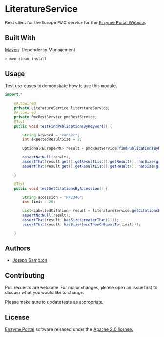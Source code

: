# LiteratureService

Rest client for the Europe PMC service for the [Enzyme Portal Website](https://www.ebi.ac.uk/enzymeportal/).

## Built With

[Maven](https://maven.apache.org/)- Dependency Management


```bash
> mvn clean install
```

## Usage

Test use-cases to demonstrate how to use this module.
```java
import.*

    @Autowired
    private LiteratureService literatureService;
    @Autowired
    private PmcRestService pmcRestService;
    @Test
    public void testFindPublicationsByKeyword() {

        String keyword = "cancer";
        int expectedResultSize = 2;

        Optional<EuropePMC> result = pmcRestService.findPublicationsByKeyword(keyword);

        assertNotNull(result);
        assertThat(result.get().getResultList().getResult(), hasSize(greaterThan(expectedResultSize)));
        assertThat(result.get().getResultList().getResult(), hasSize(greaterThanOrEqualTo(expectedResultSize)));

    }

    @Test
    public void testGetCitationsByAccession() {

        String accession = "P42346";
        int limit = 20;

        List<LabelledCitation> result = literatureService.getCitationsByAccession(accession, limit);
        assertNotNull(result);
        assertThat(result, hasSize(greaterThan(1)));
        assertThat(result, hasSize(lessThanOrEqualTo(limit)));

    }


```
## Authors

* [Joseph Sampson](https://www.linkedin.com/in/joseph-sampson-o-66399b30/)

## Contributing
Pull requests are welcome. For major changes, please open an issue first to discuss what you would like to change.

Please make sure to update tests as appropriate.

## License

[Enzyme Portal](https://www.ebi.ac.uk/enzymeportal/) software released under the [Apache 2.0 license.](https://www.apache.org/licenses/LICENSE-2.0.html)

